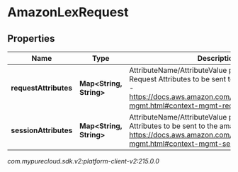 # AmazonLexRequest


## Properties

| Name | Type | Description | Notes |
| ------------ | ------------- | ------------- | ------------- |
| **requestAttributes** | **Map&lt;String, String&gt;** | AttributeName/AttributeValue pairs of User Defined Request Attributes to be sent to the amazon bot See - https://docs.aws.amazon.com/lex/latest/dg/context-mgmt.html#context-mgmt-request-attribs |  [optional] |
| **sessionAttributes** | **Map&lt;String, String&gt;** | AttributeName/AttributeValue pairs of Session Attributes to be sent to the amazon bot. See - https://docs.aws.amazon.com/lex/latest/dg/context-mgmt.html#context-mgmt-session-attribs |  [optional] |




_com.mypurecloud.sdk.v2:platform-client-v2:215.0.0_
